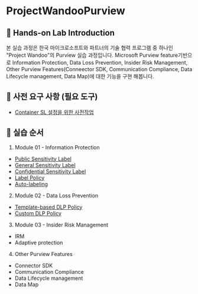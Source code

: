 # ProjectWandooPurview

## :loudspeaker: Hands-on Lab Introduction
본 실습 과정은 한국 마이크로소프트와 파트너의 기술 협력 프로그램 중 하나인 "Project Wandoo"의 Purview 실습 과정입니다. Microsoft Purview feature기반으로 Information Protection, Data Loss Prevention, Insider Risk Management, Other Purview Features(Conneector SDK, Communication Compliance, Data Lifecycle management, Data Map)에 대한 기능을 구현 해봅니다. 

## :thinking: 사전 요구 사항 (필요 도구)
* [Container SL 설정을 위한 사전작업](https://github.com/Kittiyayaong/ProjectWandooPurview/blob/main/Purview%20Lab%20%EC%82%AC%EC%A0%84%20%EC%A4%80%EB%B9%84%EC%82%AC%ED%95%AD.md)

## :test_tube: 실습 순서

1. Module 01 - Information Protection
* [Public Sensitivity Label](https://github.com/Kittiyayaong/ProjectWandooPurview/blob/main/Purview%20Module01%20-%2001.%20Sensitivity%20Labels%20(Public).md)
* [General Sensitivity Label](https://github.com/Kittiyayaong/ProjectWandooPurview/blob/main/Purview%20Module01%20-%2002.%20Sensitivity%20Labels%20(General).md)
* [Confidential Sensitivity Label](https://github.com/Kittiyayaong/ProjectWandooPurview/blob/main/Purview%20Module01%20-%2003.%20Sensitivity%20Labels%20(Confidential).md)
* [Label Policy](https://github.com/Kittiyayaong/ProjectWandooPurview/blob/main/Purview%20Module01%20-%2004.%20Label%20policy.md)
* [Auto-labeling](https://github.com/Kittiyayaong/ProjectWandooPurview/blob/main/Purview%20Module01%20-%2005.%20Auto-labeling.md)

2. Module 02 - Data Loss Prevention
* [Template-based DLP Policy](https://github.com/Kittiyayaong/ProjectWandooPurview/blob/main/Purview%20Module02%20-%2001.%20%20Template-based%20Data%20Loss%20Prevention.md)
* [Custom DLP Policy](https://github.com/Kittiyayaong/ProjectWandooPurview/blob/main/Purview%20Module02%20-%2002.%20Custom%20Data%20Loss%20Prevention%20Policy.md)

3. Module 03 - Insider Risk Management
* IRM
* Adaptive protection

4. Other Purview Features
* Connector SDK
* Communication Compliance
* Data Lifecycle management
* Data Map
